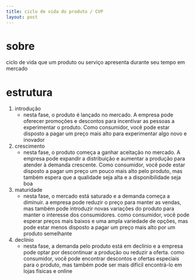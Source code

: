 ```yaml
---
title: ciclo de vida do produto / CVP
layout: post
---
```

# sobre
ciclo de vida que um produto ou serviço apresenta durante seu tempo em mercado

# estrutura
1. introdução
    - nesta fase, o produto é lançado no mercado. A empresa pode oferecer promoções e descontos para incentivar as pessoas a experimentar o produto. Como consumidor, você pode estar disposto a pagar um preço mais alto para experimentar algo novo e inovador
2. crescimento
    - nesta fase, o produto começa a ganhar aceitação no mercado. A empresa pode expandir a distribuição e aumentar a produção para atender à demanda crescente. Como consumidor, você pode estar disposto a pagar um preço um pouco mais alto pelo produto, mas também espera que a qualidade seja alta e a disponibilidade seja boa
3. maturidade
    - nesta fase, o mercado está saturado e a demanda começa a diminuir. a empresa pode reduzir o preço para manter as vendas, mas também pode introduzir novas variações do produto para manter o interesse dos consumidores. como consumidor, você pode esperar preços mais baixos e uma ampla variedade de opções, mas pode estar menos disposto a pagar um preço mais alto por um produto semelhante
4. declínio
    - nesta fase, a demanda pelo produto está em declínio e a empresa pode optar por descontinuar a produção ou reduzir a oferta. como consumidor, você pode encontrar descontos e ofertas especiais para o produto, mas também pode ser mais difícil encontrá-lo em lojas físicas e online
